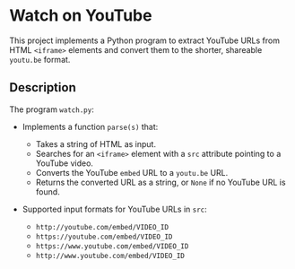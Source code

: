 # Watch on YouTube

This project implements a Python program to extract YouTube URLs from HTML `<iframe>` elements and convert them to the shorter, shareable `youtu.be` format.

## Description

The program `watch.py`:

- Implements a function `parse(s)` that:
  - Takes a string of HTML as input.
  - Searches for an `<iframe>` element with a `src` attribute pointing to a YouTube video.
  - Converts the YouTube `embed` URL to a `youtu.be` URL.
  - Returns the converted URL as a string, or `None` if no YouTube URL is found.

- Supported input formats for YouTube URLs in `src`:
  - `http://youtube.com/embed/VIDEO_ID`
  - `https://youtube.com/embed/VIDEO_ID`
  - `https://www.youtube.com/embed/VIDEO_ID`
  - `http://www.youtube.com/embed/VIDEO_ID`
